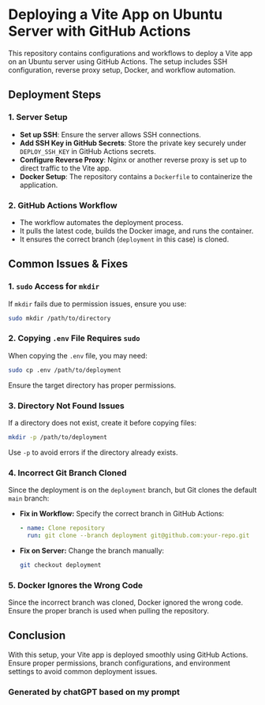 # Deploying a Vite App on Ubuntu Server with GitHub Actions

This repository contains configurations and workflows to deploy a Vite app on an Ubuntu server using GitHub Actions. The setup includes SSH configuration, reverse proxy setup, Docker, and workflow automation.

## Deployment Steps

### 1. Server Setup
- **Set up SSH**: Ensure the server allows SSH connections.
- **Add SSH Key in GitHub Secrets**: Store the private key securely under `DEPLOY_SSH_KEY` in GitHub Actions secrets.
- **Configure Reverse Proxy**: Nginx or another reverse proxy is set up to direct traffic to the Vite app.
- **Docker Setup**: The repository contains a `Dockerfile` to containerize the application.

### 2. GitHub Actions Workflow
- The workflow automates the deployment process.
- It pulls the latest code, builds the Docker image, and runs the container.
- It ensures the correct branch (`deployment` in this case) is cloned.

## Common Issues & Fixes

### 1. `sudo` Access for `mkdir`
If `mkdir` fails due to permission issues, ensure you use:
```sh
sudo mkdir /path/to/directory
```

### 2. Copying `.env` File Requires `sudo`
When copying the `.env` file, you may need:
```sh
sudo cp .env /path/to/deployment
```
Ensure the target directory has proper permissions.

### 3. Directory Not Found Issues
If a directory does not exist, create it before copying files:
```sh
mkdir -p /path/to/deployment
```
Use `-p` to avoid errors if the directory already exists.

### 4. Incorrect Git Branch Cloned
Since the deployment is on the `deployment` branch, but Git clones the default `main` branch:
- **Fix in Workflow:** Specify the correct branch in GitHub Actions:
  ```yaml
  - name: Clone repository
    run: git clone --branch deployment git@github.com:your-repo.git
  ```
- **Fix on Server:** Change the branch manually:
  ```sh
  git checkout deployment
  ```

### 5. Docker Ignores the Wrong Code
Since the incorrect branch was cloned, Docker ignored the wrong code. Ensure the proper branch is used when pulling the repository.

## Conclusion
With this setup, your Vite app is deployed smoothly using GitHub Actions. Ensure proper permissions, branch configurations, and environment settings to avoid common deployment issues.

### Generated by chatGPT based on my prompt